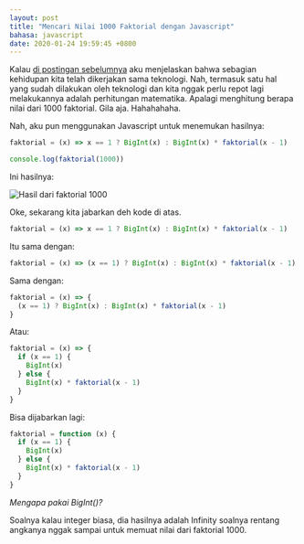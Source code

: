 ```yaml
---
layout: post
title: "Mencari Nilai 1000 Faktorial dengan Javascript"
bahasa: javascript
date: 2020-01-24 19:59:45 +0800
---
```


Kalau [di postingan sebelumnya](benarkah-teknologi-mengancam-kemanusiaan-0124.html) aku menjelaskan bahwa sebagian kehidupan kita telah dikerjakan sama teknologi. Nah, termasuk satu hal yang sudah dilakukan oleh teknologi dan kita nggak perlu repot lagi melakukannya adalah perhitungan matematika. Apalagi menghitung berapa nilai dari 1000 faktorial. Gila aja. Hahahahaha.

Nah, aku pun menggunakan Javascript untuk menemukan hasilnya:

```javascript
faktorial = (x) => x == 1 ? BigInt(x) : BigInt(x) * faktorial(x - 1)

console.log(faktorial(1000))
```

Ini hasilnya:

![Hasil dari faktorial 1000](https://telegra.ph/file/4d9a44b560520f31214f4.png)

Oke, sekarang kita jabarkan deh kode di atas.

```javascript
faktorial = (x) => x == 1 ? BigInt(x) : BigInt(x) * faktorial(x - 1)
```

Itu sama dengan:

```javascript
faktorial = (x) => (x == 1) ? BigInt(x) : BigInt(x) * faktorial(x - 1)
```

Sama dengan:

```javascript
faktorial = (x) => {
  (x == 1) ? BigInt(x) : BigInt(x) * faktorial(x - 1)
}
```

Atau:

```javascript
faktorial = (x) => {
  if (x == 1) {
    BigInt(x)
  } else {
    BigInt(x) * faktorial(x - 1)
  }
}
```

Bisa dijabarkan lagi:

```javascript
faktorial = function (x) {
  if (x == 1) {
    BigInt(x)
  } else {
    BigInt(x) * faktorial(x - 1)
  }
}
```

_Mengapa pakai BigInt()?_

Soalnya kalau integer biasa, dia hasilnya adalah Infinity soalnya rentang angkanya nggak sampai untuk memuat nilai dari faktorial 1000.